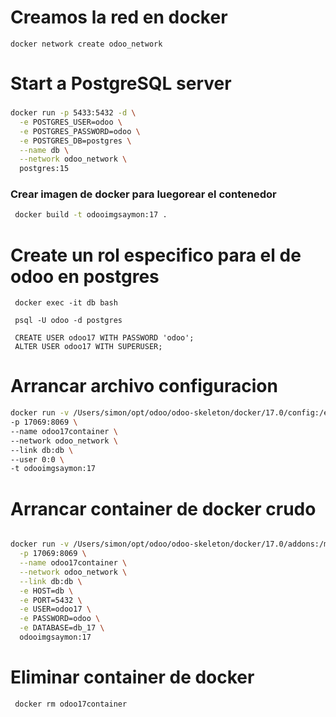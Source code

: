  # Creamos la red en docker
 ```
 docker network create odoo_network
 ```
 
 # Start a PostgreSQL server
###
```bash
docker run -p 5433:5432 -d \
  -e POSTGRES_USER=odoo \
  -e POSTGRES_PASSWORD=odoo \
  -e POSTGRES_DB=postgres \
  --name db \
  --network odoo_network \
  postgres:15
```  

### Crear imagen de docker para luegorear el contenedor

```bash
 docker build -t odooimgsaymon:17 .
```
# Create un rol especifico para el de odoo en postgres
 ```
  docker exec -it db bash

  psql -U odoo -d postgres

  CREATE USER odoo17 WITH PASSWORD 'odoo';
  ALTER USER odoo17 WITH SUPERUSER;

 ```
 # Arrancar archivo configuracion
 ```bash
docker run -v /Users/simon/opt/odoo/odoo-skeleton/docker/17.0/config:/etc/odoo \
-p 17069:8069 \
--name odoo17container \
--network odoo_network \
--link db:db \
--user 0:0 \
-t odooimgsaymon:17

 ```
 # Arrancar container de docker crudo
```bash

docker run -v /Users/simon/opt/odoo/odoo-skeleton/docker/17.0/addons:/mnt/extra-addons \
  -p 17069:8069 \
  --name odoo17container \
  --network odoo_network \
  --link db:db \
  -e HOST=db \
  -e PORT=5432 \
  -e USER=odoo17 \
  -e PASSWORD=odoo \
  -e DATABASE=db_17 \
  odooimgsaymon:17
```
 # Eliminar container de docker
 ```bash
  docker rm odoo17container 
  ```
